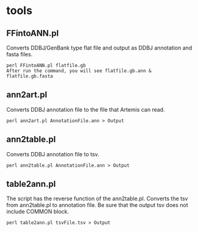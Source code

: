 # tools
## FFintoANN.pl
Converts DDBJ/GenBank type flat file and output as DDBJ annotation and fasta files.
```Shell
perl FFintoANN.pl flatfile.gb
After run the command, you will see flatfile.gb.ann & flatfile.gb.fasta
```
## ann2art.pl
Converts DDBJ annotation file to the file that Artemis can read.
```Shell
perl ann2art.pl AnnotationFile.ann > Output
```
## ann2table.pl
Converts DDBJ annotation file to tsv.
```Shell
perl ann2table.pl AnnotationFile.ann > Output
```
## table2ann.pl
The script has the reverse function of the ann2table.pl. Converts the tsv from ann2table.pl to annotation file. Be sure that the output tsv does not include COMMON block.
```Shell
perl table2ann.pl tsvFile.tsv > Output
```
